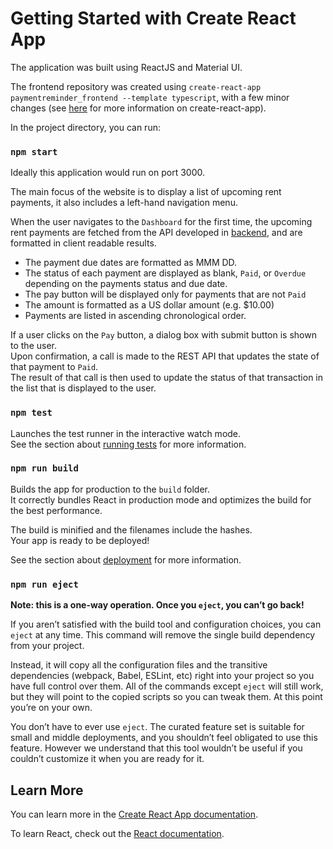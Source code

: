# Getting Started with Create React App

The application was built using ReactJS and Material UI.

The frontend repository was created using `create-react-app paymentreminder_frontend --template typescript`, with a few minor changes (see [here](https://create-react-app.dev/docs/documentation-intro) for more information on create-react-app).

In the project directory, you can run:

### `npm start`

Ideally this application would run on port 3000.

The main focus of the website is to display a list of upcoming rent payments, it also includes a left-hand navigation menu.

When the user navigates to the `Dashboard` for the first time, the upcoming rent payments are fetched from the API developed in [backend](https://github.com/Abirath/PaymentReminder.Backend), and are formatted in client readable results.

- The payment due dates are formatted as MMM DD.
- The status of each payment are displayed as blank, `Paid`, or `Overdue` depending on the payments status and due date.
- The pay button will be displayed only for payments that are not `Paid`
- The amount is formatted as a US dollar amount (e.g. \$10.00)
- Payments are listed in ascending chronological order.

If a user clicks on the `Pay` button, a dialog box with submit button is shown to the user.  
Upon confirmation, a call is made to the REST API that updates the state of that payment to `Paid`.  
The result of that call is then used to update the status of that transaction in the list that is displayed to the user.


### `npm test`

Launches the test runner in the interactive watch mode.\
See the section about [running tests](https://facebook.github.io/create-react-app/docs/running-tests) for more information.

### `npm run build`

Builds the app for production to the `build` folder.\
It correctly bundles React in production mode and optimizes the build for the best performance.

The build is minified and the filenames include the hashes.\
Your app is ready to be deployed!

See the section about [deployment](https://facebook.github.io/create-react-app/docs/deployment) for more information.

### `npm run eject`

**Note: this is a one-way operation. Once you `eject`, you can’t go back!**

If you aren’t satisfied with the build tool and configuration choices, you can `eject` at any time. This command will remove the single build dependency from your project.

Instead, it will copy all the configuration files and the transitive dependencies (webpack, Babel, ESLint, etc) right into your project so you have full control over them. All of the commands except `eject` will still work, but they will point to the copied scripts so you can tweak them. At this point you’re on your own.

You don’t have to ever use `eject`. The curated feature set is suitable for small and middle deployments, and you shouldn’t feel obligated to use this feature. However we understand that this tool wouldn’t be useful if you couldn’t customize it when you are ready for it.

## Learn More

You can learn more in the [Create React App documentation](https://facebook.github.io/create-react-app/docs/getting-started).

To learn React, check out the [React documentation](https://reactjs.org/).
